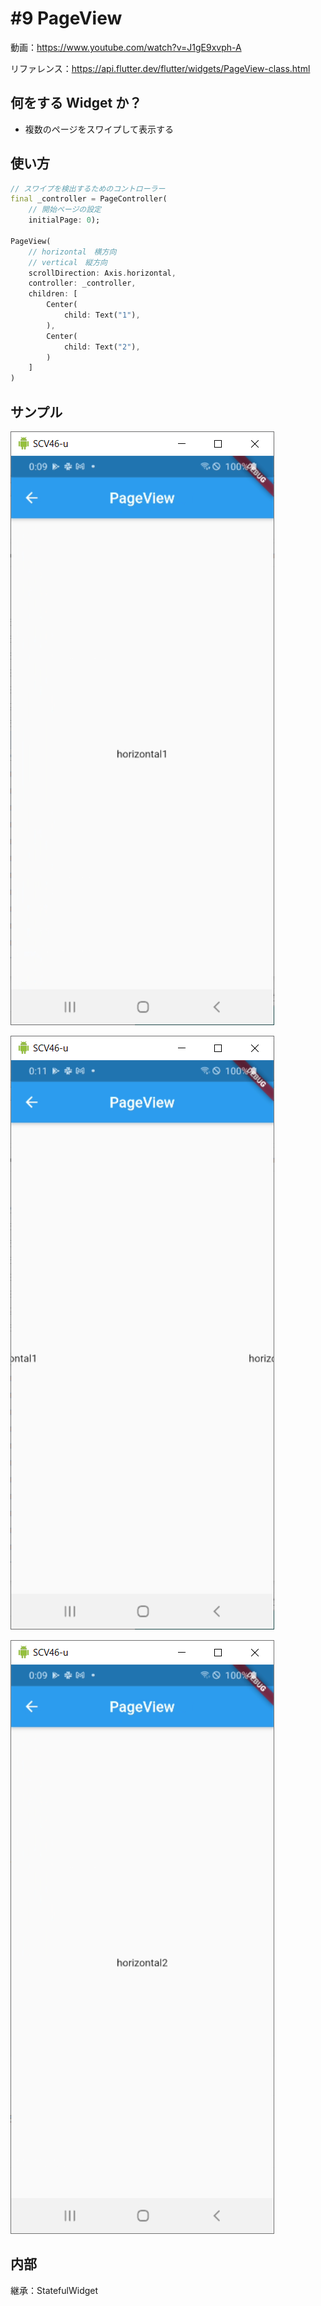 # #9 PageView

動画：https://www.youtube.com/watch?v=J1gE9xvph-A

リファレンス：https://api.flutter.dev/flutter/widgets/PageView-class.html

## 何をする Widget か？

- 複数のページをスワイプして表示する

## 使い方

```dart
// スワイプを検出するためのコントローラー
final _controller = PageController(
    // 開始ページの設定
    initialPage: 0);

PageView(
    // horizontal　横方向
    // vertical　縦方向
    scrollDirection: Axis.horizontal,
    controller: _controller,
    children: [
        Center(
            child: Text("1"),
        ),
        Center(
            child: Text("2"),
        )
    ]
)
```

## サンプル

![image-20210722120946834](img/%239_PageView/image-20210722120946834.png)

![image-20210722121111326](img/%239_PageView/image-20210722121111326.png)

![image-20210722120955020](img/%239_PageView/image-20210722120955020.png)

## 内部

継承：StatefulWidget

